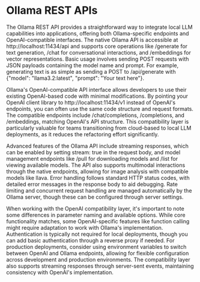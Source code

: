# Ollama REST APIs

The Ollama REST API provides a straightforward way to integrate local LLM capabilities into applications, offering both Ollama-specific endpoints and OpenAI-compatible interfaces. The native Ollama API is accessible at http://localhost:11434/api and supports core operations like /generate for text generation, /chat for conversational interactions, and /embeddings for vector representations. Basic usage involves sending POST requests with JSON payloads containing the model name and prompt. For example, generating text is as simple as sending a POST to /api/generate with {"model": "llama3.2:latest", "prompt": "Your text here"}.

Ollama's OpenAI-compatible API interface allows developers to use their existing OpenAI-based code with minimal modifications. By pointing your OpenAI client library to http://localhost:11434/v1 instead of OpenAI's endpoints, you can often use the same code structure and request formats. The compatible endpoints include /chat/completions, /completions, and /embeddings, matching OpenAI's API structure. This compatibility layer is particularly valuable for teams transitioning from cloud-based to local LLM deployments, as it reduces the refactoring effort significantly.

Advanced features of the Ollama API include streaming responses, which can be enabled by setting stream: true in the request body, and model management endpoints like /pull for downloading models and /list for viewing available models. The API also supports multimodal interactions through the native endpoints, allowing for image analysis with compatible models like llava. Error handling follows standard HTTP status codes, with detailed error messages in the response body to aid debugging. Rate limiting and concurrent request handling are managed automatically by the Ollama server, though these can be configured through server settings.

When working with the OpenAI compatibility layer, it's important to note some differences in parameter naming and available options. While core functionality matches, some OpenAI-specific features like function calling might require adaptation to work with Ollama's implementation. Authentication is typically not required for local deployments, though you can add basic authentication through a reverse proxy if needed. For production deployments, consider using environment variables to switch between OpenAI and Ollama endpoints, allowing for flexible configuration across development and production environments. The compatibility layer also supports streaming responses through server-sent events, maintaining consistency with OpenAI's implementation.
